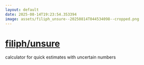 ```yaml
---
layout: default
date: 2025-08-14T19:23:54.353394
image: assets/filiph_unsure--20250814T044534098--cropped.png
---
```


# [filiph/unsure](https://github.com/filiph/unsure)

calculator for quick estimates with uncertain numbers
